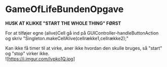 # GameOfLifeBundenOpgave  
  
**HUSK AT KLIKKE "START THE WHOLE THING" FØRST**  
  
For at tilføjer egne (alive)Cell gå ind på GUIController-handleButtonAction og skriv "Singleton.makeCellAlive(cellrække1,cellrække2);"

  
Kan ikke få timer til at virke, aner ikke hvordan den skulle bruges, så "start" og "stop" virker ikke.  
![https://i.imgur.com/Ivpko1Q.jpg]
